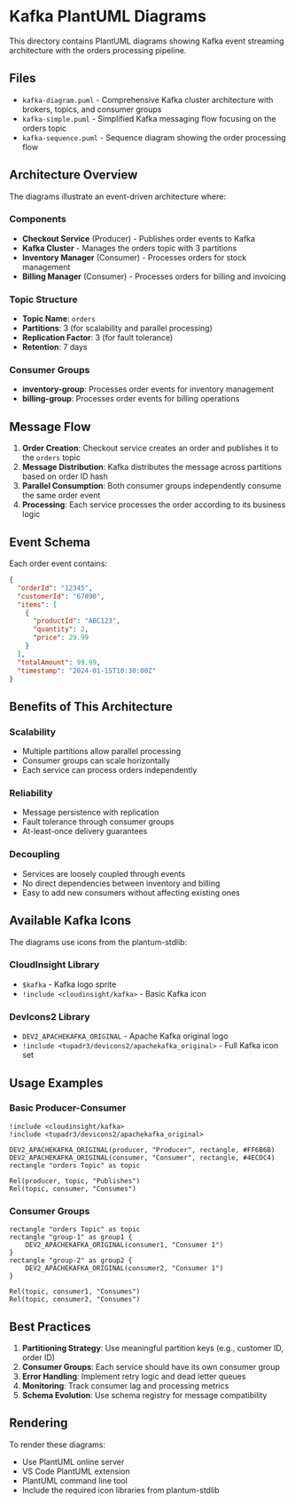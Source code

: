 # Kafka PlantUML Diagrams

This directory contains PlantUML diagrams showing Kafka event streaming architecture with the orders processing pipeline.

## Files

- `kafka-diagram.puml` - Comprehensive Kafka cluster architecture with brokers, topics, and consumer groups
- `kafka-simple.puml` - Simplified Kafka messaging flow focusing on the orders topic
- `kafka-sequence.puml` - Sequence diagram showing the order processing flow

## Architecture Overview

The diagrams illustrate an event-driven architecture where:

### Components
- **Checkout Service** (Producer) - Publishes order events to Kafka
- **Kafka Cluster** - Manages the orders topic with 3 partitions
- **Inventory Manager** (Consumer) - Processes orders for stock management
- **Billing Manager** (Consumer) - Processes orders for billing and invoicing

### Topic Structure
- **Topic Name**: `orders`
- **Partitions**: 3 (for scalability and parallel processing)
- **Replication Factor**: 3 (for fault tolerance)
- **Retention**: 7 days

### Consumer Groups
- **inventory-group**: Processes order events for inventory management
- **billing-group**: Processes order events for billing operations

## Message Flow

1. **Order Creation**: Checkout service creates an order and publishes it to the `orders` topic
2. **Message Distribution**: Kafka distributes the message across partitions based on order ID hash
3. **Parallel Consumption**: Both consumer groups independently consume the same order event
4. **Processing**: Each service processes the order according to its business logic

## Event Schema

Each order event contains:
```json
{
  "orderId": "12345",
  "customerId": "67890", 
  "items": [
    {
      "productId": "ABC123",
      "quantity": 2,
      "price": 29.99
    }
  ],
  "totalAmount": 99.99,
  "timestamp": "2024-01-15T10:30:00Z"
}
```

## Benefits of This Architecture

### Scalability
- Multiple partitions allow parallel processing
- Consumer groups can scale horizontally
- Each service can process orders independently

### Reliability
- Message persistence with replication
- Fault tolerance through consumer groups
- At-least-once delivery guarantees

### Decoupling
- Services are loosely coupled through events
- No direct dependencies between inventory and billing
- Easy to add new consumers without affecting existing ones

## Available Kafka Icons

The diagrams use icons from the plantum-stdlib:

### CloudInsight Library
- `$kafka` - Kafka logo sprite
- `!include <cloudinsight/kafka>` - Basic Kafka icon

### DevIcons2 Library  
- `DEV2_APACHEKAFKA_ORIGINAL` - Apache Kafka original logo
- `!include <tupadr3/devicons2/apachekafka_original>` - Full Kafka icon set

## Usage Examples

### Basic Producer-Consumer
```plantuml
!include <cloudinsight/kafka>
!include <tupadr3/devicons2/apachekafka_original>

DEV2_APACHEKAFKA_ORIGINAL(producer, "Producer", rectangle, #FF6B6B)
DEV2_APACHEKAFKA_ORIGINAL(consumer, "Consumer", rectangle, #4ECDC4)
rectangle "orders Topic" as topic

Rel(producer, topic, "Publishes")
Rel(topic, consumer, "Consumes")
```

### Consumer Groups
```plantuml
rectangle "orders Topic" as topic
rectangle "group-1" as group1 {
    DEV2_APACHEKAFKA_ORIGINAL(consumer1, "Consumer 1")
}
rectangle "group-2" as group2 {
    DEV2_APACHEKAFKA_ORIGINAL(consumer2, "Consumer 1")
}

Rel(topic, consumer1, "Consumes")
Rel(topic, consumer2, "Consumes")
```

## Best Practices

1. **Partitioning Strategy**: Use meaningful partition keys (e.g., customer ID, order ID)
2. **Consumer Groups**: Each service should have its own consumer group
3. **Error Handling**: Implement retry logic and dead letter queues
4. **Monitoring**: Track consumer lag and processing metrics
5. **Schema Evolution**: Use schema registry for message compatibility

## Rendering

To render these diagrams:
- Use PlantUML online server
- VS Code PlantUML extension
- PlantUML command line tool
- Include the required icon libraries from plantum-stdlib
